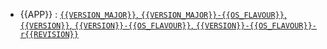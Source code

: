 * {{APP}} : [`{{VERSION_MAJOR}}`, `{{VERSION_MAJOR}}-{{OS_FLAVOUR}}`, `{{VERSION}}`, `{{VERSION}}-{{OS_FLAVOUR}}`, `{{VERSION}}-{{OS_FLAVOUR}}-r{{REVISION}}`](https://github.com/zcube/bitnami-compat/pkgs/container/bitnami-compat%2F{{APP}})
